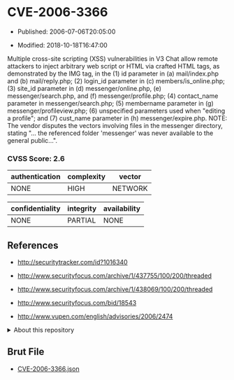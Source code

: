 # CVE-2006-3366

- Published: 2006-07-06T20:05:00

- Modified: 2018-10-18T16:47:00

Multiple cross-site scripting (XSS) vulnerabilities in V3 Chat allow remote attackers to inject arbitrary web script or HTML via crafted HTML tags, as demonstrated by the IMG tag, in the (1) id parameter in (a) mail/index.php and (b) mail/reply.php; (2) login_id parameter in (c) members/is_online.php; (3) site_id parameter in (d) messenger/online.php, (e) messenger/search.php, and (f) messenger/profile.php; (4) contact_name parameter in messenger/search.php; (5) membername parameter in (g) messenger/profileview.php; (6) unspecified parameters used when "editing a profile"; and (7) cust_name parameter in (h) messenger/expire.php.  NOTE: The vendor disputes the vectors involving files in the messenger directory, stating "... the referenced folder 'messenger' was never available to the general public...".

### CVSS Score: **2.6**

| authentication | complexity | vector |
| --- | --- | --- |
| NONE | HIGH | NETWORK |

| confidentiality | integrity | availability |
| --- | --- | --- |
| NONE | PARTIAL | NONE |

## References

* http://securitytracker.com/id?1016340

* http://www.securityfocus.com/archive/1/437755/100/200/threaded

* http://www.securityfocus.com/archive/1/438069/100/200/threaded

* http://www.securityfocus.com/bid/18543

* http://www.vupen.com/english/advisories/2006/2474

<details>
<summary>About this repository</summary> 

  This repository is part of the project [Live Hack CVE](https://github.com/Live-Hack-CVE). Main website can be found [www.live-hack.org](https://www.live-hack.org) 
  
  Made by [Sn0wAlice](https://github.com/Sn0wAlice) for the people that care about security and need to have a feed of the latest CVEs. Hope you enjoy it, don't forget to star the repo and follow me on [Twitter](https://twitter.com/Sn0wAlice) and [Github](https://github.com/Sn0wAlice). And that is my [personnal website](https://www.alice-snow.me/)

  - [Home Page](https://github.com/Live-Hack-CVE)
  - [Framework](https://github.com/Live-Hack-CVE/cve-framework)
  - [CVE database](https://github.com/Live-Hack-CVE/full_database)
  - [Changelog](https://github.com/Live-Hack-CVE/Changelog)
</details>

## Brut File

* [CVE-2006-3366.json](https://raw.githubusercontent.com/Live-Hack-CVE/full_database/main/cves/2006/CVE-2006-3366.json)

